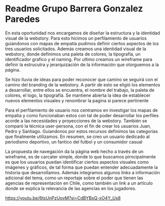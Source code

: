 # Readme Grupo Barrera Gonzalez Paredes

En esta oportunidad nos encargamos de diseñar la estructura y la identidad visual de la webstory. Para esto hicimos un perfilamiento de usuarios guiandonos con mapas de empatía pudimos definir ciertos aspectos de los tres usuarios solicitados. Además creamos una identidad visual de la webstory, donde definimos una paleta de colores, la tipografía, un identificador grafico y el naming. Por ultimo creamos un wireframe para definir la estrucutra y jerarquización de la información que otorguemos a la página. 

Se hizo lluvia de ideas para poder reconocer que camino se seguirá con el camino del branding de la webstory. A partir de esto se eligió los elementos a desarrollar, entre ellos se encuentra, el nombre del trabajo, la paleta de colores, el logo, la tipografía. Se mantiene abierta la idea de establecer nuevos elementos visuales y renombrar la pagina si parece pertinente

Para el perfilamiento de usuario nos centramos en investigar los mapas de empatia y como funcionaban estos con tal de poder desarrollar los perfiles acorde a las necesidades  y proyecciones de la webstory.  También se comparó la técnica user-persona, con el fin de crear los usuarios Juan, Pedro y Santiago. Guiandonos por estos recursos definimos las categorias que finalmente utilizamos. En resumen, se creo un usuario dedicado al periodismo deportivo, un fantico del futbol y un consumidor casual

La propuesta de navegación da la página web hecho a través de un wireframe, es de carcater simple, donde lo que buscamos pirncipalmente es que los usuarios puedan identificar ciertos aspectos visuales como imágenes y gráficos, de tal forma que puedan entender adecuadamente la historia que desarrollamos. Además integramos algunos links a información adicional del tema, como un reportaje sobre el poder que tienen las agencias de representación en Chile, como también un link a un artículo donde se explica la relevancia de las agencias en los jugadores. 

https://youtu.be/6tsUnPzUovM?si=CdBYBsQ-xO4Y_Us8